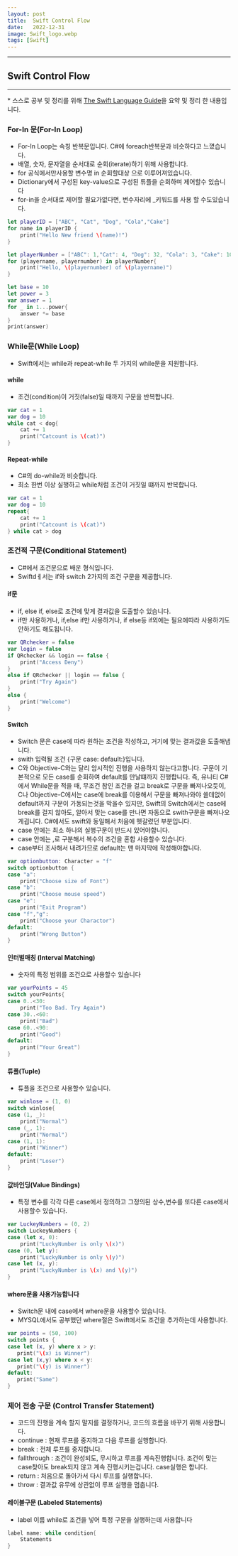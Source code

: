 ```yaml
---
layout: post
title:  Swift Control Flow
date:   2022-12-31
image: Swift_logo.webp
tags: [Swift]
---
```


---
## Swift Control Flow
---
\* 스스로 공부 및 정리를 위해 [The Swift Language Guide](https://jusung.gitbook.io/the-swift-language-guide/)을 요약 및 정리 한 내용입니다. 

### For-In 문(For-In Loop)
   - For-In Loop는 속칭 반복문입니다. C#에 foreach반복문과 비슷하다고 느꼈습니다.
   - 배열, 숫자, 문자열을 순서대로 순회(iterate)하기 위해 사용합니다.
   - for 공식에서만사용할 변수명 in 순회할대상 으로 이루어져있습니다.
   - Dictionary에서 구성된 key-value으로 구성된 튜플을 순회하며 제어할수 있습니다
   - for-in을 순서대로 제어할 필요가없다면, 변수자리에 _키워드를 사용 할 수도있습니다.

```swift
let playerID = ["ABC", "Cat", "Dog", "Cola","Cake"]
for name in playerID {
    print("Hello New friend \(name)!")
}

let playerNumber = ["ABC": 1,"Cat": 4, "Dog": 32, "Cola": 3, "Cake": 10]
for (playername, playernumber) in playerNumber{
    print("Hello, \(playernumber) of \(playername)")
}

let base = 10
let power = 3
var answer = 1
for _ in 1...power{
    answer *= base
}
print(answer)
```

### While문(While Loop)
   - Swift에서는 while과 repeat-while  두 가지의 while문을 지원합니다.

#### while
   - 조건(condition)이 거짓(false)일 때까지 구문을 반복합니다.

```swift
var cat = 1
var dog = 10
while cat < dog{
    cat += 1
    print("Catcount is \(cat)")
}
```

#### Repeat-while
   - C#의 do-while과 비슷합니다.
   - 최소 한번 이상 실행하고 while처럼 조건이 거짓일 떄까지 반복합니다.

```swift
var cat = 1
var dog = 10
repeat{
    cat += 1
    print("Catcount is \(cat)")
} while cat > dog
```

### 조건적 구문(Conditional Statement)
   - C#에서 조건문으로 배운 형식입니다.
   - Swiftdㅔ서는 if와 switch 2가지의 조건 구문을 제공합니다.

#### if문
   - if, else if, else로 조건에 맞게 결과값을 도출할수 있습니다.
   - if만 사용하거나, if,else if만 사용하거나, if else등 if외에는 필요에따라 사용하기도 안하기도 해도됩니다.
```swift
var QRchecker = false
var login = false
if QRchecker && login == false {
    print("Access Deny")
}
else if QRchecker || login == false {
    print("Try Again")
}
else {
    print("Welcome")
}
```

#### Switch
   - Switch 문은 case에 따라 원하는 조건을 작성하고, 거기에 맞는 결과값을 도출해냅니다.
   - swith 입력될 조건 {구문 case: default:}입니다.
   - C와 Objective-C와는 달리 암시적인 진행을 사용하지 않는다고합니다. 구문이 기본적으로 모든 case를 순회하여 default를 만날떄까지 진행합니다. 즉, 유니티 C#에서 While문을 적을 때, 무조건 참인 조건을 걸고 break로 구문을 빠져나오듯이, C나 Objective-C에서는 case에 break를 이용해서 구문을 빠져나와야 쓸데없이 default까지 구문이 가동되는것을 막을수 있지만, Swift의 Switch에서는 case에 break를 걸지 않아도, 알아서 맞는 case를 만나면 자동으로 swith구문을 빠져나오게굅니다. C#에서도 swift와 동일해서 처음에 헷갈렸던 부분입니다.
   - case 안에는 최소 하나의 실행구문이 반드시 있어야합니다.
   - case 안에는 ,로 구분해서 복수의 조건을 혼합 사용할수 있습니다.
   - case부터 조사해서 내려가므로 default는 맨 마지막에 작성해야합니다.

``` swift
var optionbutton: Character = "f"
switch optionbutton {
case "a":
    print("Choose size of Font")
case "b":
    print("Choose mouse speed")
case "e":
    print("Exit Program")
case "f","g":
    print("Choose your Charactor")
default:
    print("Wrong Button")
}
```

#### 인터벌매칭 (Interval Matching)
   - 숫자의 특정 범위를 조건으로 사용할수 있습니다

```swift
var yourPoints = 45
switch yourPoints{
case 0..<30:
    print("Too Bad. Try Again")
case 30..<60:
    print("Bad")
case 60..<90:
    print("Good")
default:
    print("Your Great")
}
```

#### 튜플(Tuple)
   - 튜플을 조건으로 사용할수 있습니다.

```swift
var winlose = (1, 0)
switch winlose{
case (1, _):
    print("Normal")
case (_, 1):
    print("Normal")
case (1, 1):
    print("Winner")
default:
    print("Loser")
}
```

#### 값바인딩(Value Bindings)
   - 특정 변수를 각각 다른 case에서 정의하고 그정의된 상수,변수를 또다른 case에서 사용할수 있습니다.

```swift
var LuckeyNumbers = (0, 2)
switch LuckeyNumbers {
case (let x, 0):
    print("LuckyNumber is only \(x)")
case (0, let y):
    print("LuckyNumber is only \(y)")
case let (x, y):
    print("LuckyNumber is \(x) and \(y)")
}
```

#### where문을 사용가능합니다
   - Switch문 내에 case에서 where문을 사용할수 있습니다.
   - MYSQL에서도 공부했던 where절은 Swift에서도 조건을 추가하는데 사용합니다.

 ```swift
 var points = (50, 100)
switch points {
case let (x, y) where x > y:
    print("\(x) is Winner")
case let (x,y) where x < y:
    print("\(y) is Winner")
default:
    print("Same")
}
```  

### 제어 전송 구문 (Control Transfer Statement)
   - 코드의 진행을 계속 할지 말지를 결정하거나, 코드의 흐름을 바꾸기 위해 사용합니다.
   - continue : 현재 루프를 중지하고 다음 루프를 실행합니다.
   - break : 전체 루프를 중지합니다.
   - fallthrough : 조건이 완성되도, 무시하고 루프를 계속진행합니다. 조건이 맞는 case찾아도 break되지 않고 계속 진행시키는겁니다. case실행은 합니다.
   - return : 처음으로 돌아가서 다시 루프를 실행합니다.
   - throw : 결과값 유무에 상관없이 루프 실행을 멈춥니다.

#### 레이블구문 (Labeled Statements)
   - label 이름 while로 조건을 넣어 특정 구문을 실행하는데 사용합니다

```swift
label name: while condition{
    Statements
}
```
